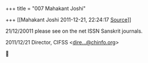 +++
title = "007 Mahakant Joshi"

+++
[[Mahakant Joshi	2011-12-21, 22:24:17 [Source](https://groups.google.com/g/bvparishat/c/3v21pgB9Gkw)]]



21/12/20011 please see on the net ISSN Sanskrit journals.  
  

2011/12/21 Director, CIFSS \<[dire...@chinfo.org]()\>



